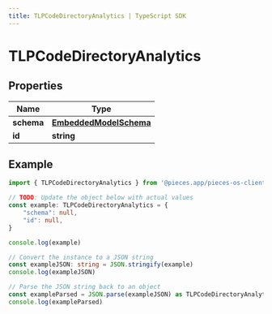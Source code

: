 ```yaml
---
title: TLPCodeDirectoryAnalytics | TypeScript SDK
---
```



# TLPCodeDirectoryAnalytics


## Properties

Name | Type
------------ | -------------
**schema** | [**EmbeddedModelSchema**](EmbeddedModelSchema)
**id** | **string**

## Example

```typescript
import { TLPCodeDirectoryAnalytics } from '@pieces.app/pieces-os-client'

// TODO: Update the object below with actual values
const example: TLPCodeDirectoryAnalytics = {
    "schema": null,
    "id": null,
}

console.log(example)

// Convert the instance to a JSON string
const exampleJSON: string = JSON.stringify(example)
console.log(exampleJSON)

// Parse the JSON string back to an object
const exampleParsed = JSON.parse(exampleJSON) as TLPCodeDirectoryAnalytics
console.log(exampleParsed)
```


